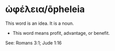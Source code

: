 # ὠφέλεια/ōpheleia
This word is an idea. It is a noun.
* This word means profit, advantage, or benefit.

See: Romans 3:1; Jude 1:16

